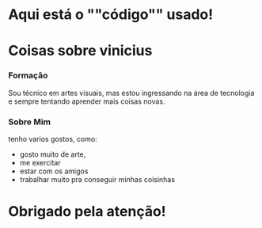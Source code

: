 # Aqui está o ""código"" usado!



<html lang="en">

<head>
  <meta charset="utf-8">
  <title>Primeiro site PHP com um plus</title>
  <meta name="viewport" content="width=device-width, initial-scale=1">
  <link rel="stylesheet" href="//code.jquery.com/ui/1.13.1/themes/base/jquery-ui.css">
  <link rel="stylesheet" href="/resources/demos/style.css">
  <script src="https://code.jquery.com/jquery-3.6.0.js"></script>
  <script src="https://code.jquery.com/ui/1.13.1/jquery-ui.js"></script>
  <script>
     $(function() {
		 $("#accordion").accordion();
	 });
	 </script>
  <style type="text/css">
        .linha{
			font-weight: bold;
			color: red;
			padding-left: 10px;
			line-height: 50px;
		}
	</style>
</head>

<body>

<div>
<h1>Coisas sobre vinicius</h1>

  <div id="accordion">
  <h3>Formação </h3>
	<div>
	 <p>
	 Sou técnico em artes visuais, mas estou ingressando na área de tecnologia
	 e sempre tentando aprender mais coisas novas.
	 </p>
	 </div>
	 <h3>Sobre Mim </h3>
	 <div>
	 <p>
	 tenho varios gostos, como:
	 <ul>
	 </p>
	 <li>gosto muito de arte,</li>
	 <li>me exercitar</li>
	 <li>estar com os amigos</li>
	 <li>trabalhar muito pra conseguir minhas coisinhas</li>
	 </ul>
	 </div>
</div>
	
</body>

</html>


# Obrigado pela atenção!
